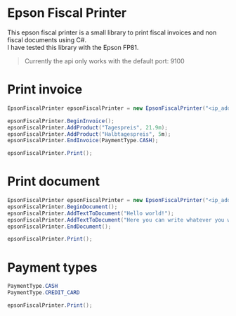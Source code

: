 # Epson Fiscal Printer

This epson fiscal printer is a small library to print fiscal invoices and non fiscal documents using C#.  
I have tested this library with the Epson FP81.    


> Currently the api only works with the default port: 9100

# Print invoice

```c#
EpsonFiscalPrinter epsonFiscalPrinter = new EpsonFiscalPrinter("<ip_address>");

epsonFiscalPrinter.BeginInvoice();
epsonFiscalPrinter.AddProduct("Tagespreis", 21.9m);
epsonFiscalPrinter.AddProduct("Halbtagespreis", 5m);
epsonFiscalPrinter.EndInvoice(PaymentType.CASH);

epsonFiscalPrinter.Print();
```

# Print document

```c#
EpsonFiscalPrinter epsonFiscalPrinter = new EpsonFiscalPrinter("<ip_address>");
epsonFiscalPrinter.BeginDocument();
epsonFiscalPrinter.AddTextToDocument("Hello world!");
epsonFiscalPrinter.AddTextToDocument("Here you can write whatever you want");
epsonFiscalPrinter.EndDocument();

epsonFiscalPrinter.Print();        
```

# Payment types
```c#
PaymentType.CASH  
PaymentType.CREDIT_CARD

epsonFiscalPrinter.Print();        
```
